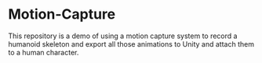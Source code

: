 # Motion-Capture
 This repository is a demo of using a motion capture system to record a humanoid skeleton and export all those animations to Unity and attach them to a human character.
